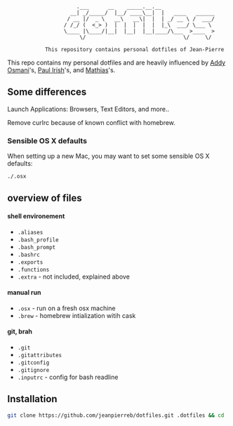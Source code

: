```
                      .___      __    _____.__.__
                    __| _/_____/  |__/ ____\__|  |   ____   ______
                   / __ |/  _ \   __\   __\|  |  | _/ __ \ /  ___/
                  / /_/ (  <_> )  |  |  |  |  |  |_\  ___/ \___ \
                  \____ |\____/|__|  |__|  |__|____/\___  >____  >
                       \/                               \/     \/

            This repository contains personal dotfiles of Jean-Pierre
```

This repo contains my personal dotfiles and are heavily influenced by [Addy Osmani](https://github.com/addyosmani/dotfiles)'s, [Paul Irish](https://github.com/paulirish/dotfiles/)'s, and [Mathias](https://github.com/mathiasbynens/dotfiles/)'s.

## Some differences

Launch Applications:
Browsers, Text Editors, and more..

Remove curlrc because of known conflict with homebrew.


### Sensible OS X defaults

When setting up a new Mac, you may want to set some sensible OS X defaults:

```bash
./.osx
```

## overview of files

#### shell environement
* `.aliases`
* `.bash_profile`
* `.bash_prompt`
* `.bashrc`
* `.exports`
* `.functions`
* `.extra` - not included, explained above

#### manual run
* `.osx` - run on a fresh osx machine
* `.brew` - homebrew intialization witih cask

#### git, brah
* `.git`
* `.gitattributes`
* `.gitconfig`
* `.gitignore`
* `.inputrc` - config for bash readline


## Installation

```bash
git clone https://github.com/jeanpierreb/dotfiles.git .dotfiles && cd .dotfiles && source bootstrap.sh
```

